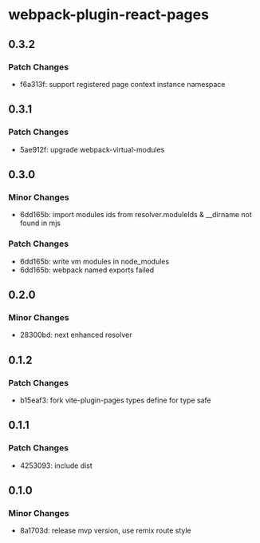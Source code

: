 # webpack-plugin-react-pages

## 0.3.2

### Patch Changes

- f6a313f: support registered page context instance namespace

## 0.3.1

### Patch Changes

- 5ae912f: upgrade webpack-virtual-modules

## 0.3.0

### Minor Changes

- 6dd165b: import modules ids from resolver.moduleIds & \_\_dirname not found in mjs

### Patch Changes

- 6dd165b: write vm modules in node_modules
- 6dd165b: webpack named exports failed

## 0.2.0

### Minor Changes

- 28300bd: next enhanced resolver

## 0.1.2

### Patch Changes

- b15eaf3: fork vite-plugin-pages types define for type safe

## 0.1.1

### Patch Changes

- 4253093: include dist

## 0.1.0

### Minor Changes

- 8a1703d: release mvp version, use remix route style

